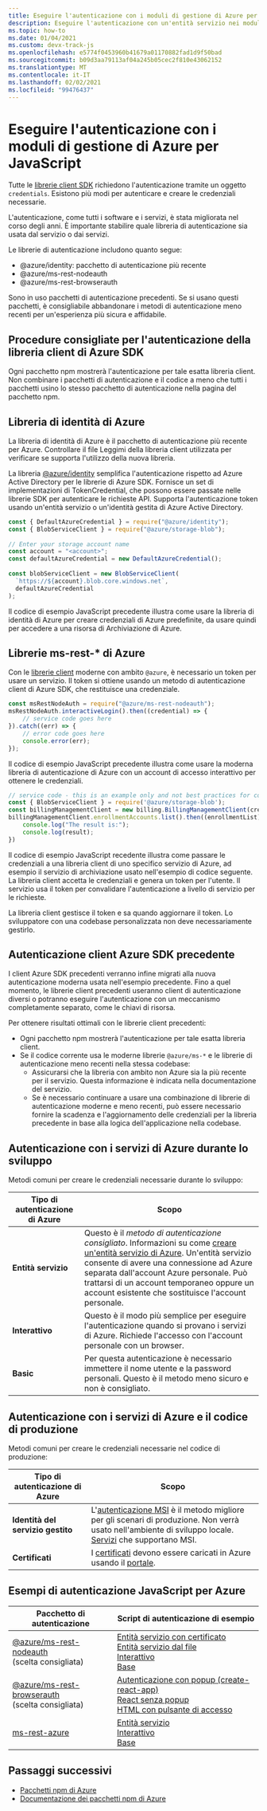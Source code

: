 ```yaml
---
title: Eseguire l'autenticazione con i moduli di gestione di Azure per Node.js
description: Eseguire l'autenticazione con un'entità servizio nei moduli di gestione di Azure per Node.js
ms.topic: how-to
ms.date: 01/04/2021
ms.custom: devx-track-js
ms.openlocfilehash: e5774f0453960b41679a01170882fad1d9f50bad
ms.sourcegitcommit: b09d3aa79113af04a245b05cec2f810e43062152
ms.translationtype: MT
ms.contentlocale: it-IT
ms.lasthandoff: 02/02/2021
ms.locfileid: "99476437"
---
```

# <a name="authenticate-with-the-azure-management-modules-for-javascript"></a>Eseguire l'autenticazione con i moduli di gestione di Azure per JavaScript

Tutte le [librerie client SDK](../azure-sdk-library-package-index.md) richiedono l'autenticazione tramite un oggetto `credentials`. Esistono più modi per autenticare e creare le credenziali necessarie.

L'autenticazione, come tutti i software e i servizi, è stata migliorata nel corso degli anni. È importante stabilire quale libreria di autenticazione sia usata dal servizio o dai servizi. 

Le librerie di autenticazione includono quanto segue:

* @azure/identity: pacchetto di autenticazione più recente
* @azure/ms-rest-nodeauth
* @azure/ms-rest-browserauth

Sono in uso pacchetti di autenticazione precedenti. Se si usano questi pacchetti, è consigliabile abbandonare i metodi di autenticazione meno recenti per un'esperienza più sicura e affidabile. 

## <a name="best-practices-with-azure-sdk-client-library-authentication"></a>Procedure consigliate per l'autenticazione della libreria client di Azure SDK

Ogni pacchetto npm mostrerà l'autenticazione per tale esatta libreria client. Non combinare i pacchetti di autenticazione e il codice a meno che tutti i pacchetti usino lo stesso pacchetto di autenticazione nella pagina del pacchetto npm. 

## <a name="azure-identity-library"></a>Libreria di identità di Azure

La libreria di identità di Azure è il pacchetto di autenticazione più recente per Azure. Controllare il file Leggimi della libreria client utilizzata per verificare se supporta l'utilizzo della nuova libreria.

La libreria [@azure/identity](https://www.npmjs.com/package/@azure/identity) semplifica l'autenticazione rispetto ad Azure Active Directory per le librerie di Azure SDK. Fornisce un set di implementazioni di TokenCredential, che possono essere passate nelle librerie SDK per autenticare le richieste API. Supporta l'autenticazione token usando un'entità servizio o un'identità gestita di Azure Active Directory.

```javascript
const { DefaultAzureCredential } = require("@azure/identity");
const { BlobServiceClient } = require("@azure/storage-blob");
 
// Enter your storage account name
const account = "<account>";
const defaultAzureCredential = new DefaultAzureCredential();
 
const blobServiceClient = new BlobServiceClient(
  `https://${account}.blob.core.windows.net`,
  defaultAzureCredential
);
```

Il codice di esempio JavaScript precedente illustra come usare la libreria di identità di Azure per creare credenziali di Azure predefinite, da usare quindi per accedere a una risorsa di Archiviazione di Azure.

## <a name="azure-ms-rest--libraries"></a>Librerie ms-rest-* di Azure
Con le [librerie client](../azure-sdk-library-package-index.md#modern-javascripttypescript-libraries) moderne con ambito `@azure`, è necessario un token per usare un servizio. Il token si ottiene usando un metodo di autenticazione client di Azure SDK, che restituisce una credenziale. 

```javascript
const msRestNodeAuth = require("@azure/ms-rest-nodeauth");
msRestNodeAuth.interactiveLogin().then((credential) => {
    // service code goes here
}).catch((err) => {
    // error code goes here
    console.error(err);
});
```

Il codice di esempio JavaScript precedente illustra come usare la moderna libreria di autenticazione di Azure con un account di accesso interattivo per ottenere le credenziali.

```javascript
// service code - this is an example only and not best practices for code flow
const { BlobServiceClient } = require('@azure/storage-blob');
const billingManagementClient = new billing.BillingManagementClient(credential, subscriptionId);
billingManagementClient.enrollmentAccounts.list().then((enrollmentList) => {
    console.log("The result is:");
    console.log(result);
})
```

Il codice di esempio JavaScript recedente illustra come passare le credenziali a una libreria client di uno specifico servizio di Azure, ad esempio il servizio di archiviazione usato nell'esempio di codice seguente. La libreria client accetta le credenziali e genera un token per l'utente. Il servizio usa il token per convalidare l'autenticazione a livello di servizio per le richieste. 

La libreria client gestisce il token e sa quando aggiornare il token. Lo sviluppatore con una codebase personalizzata non deve necessariamente gestirlo.

## <a name="older-azure-sdk-client-authentication"></a>Autenticazione client Azure SDK precedente 

I client Azure SDK precedenti verranno infine migrati alla nuova autenticazione moderna usata nell'esempio precedente. Fino a quel momento, le librerie client precedenti useranno client di autenticazione diversi o potranno eseguire l'autenticazione con un meccanismo completamente separato, come le chiavi di risorsa. 

Per ottenere risultati ottimali con le librerie client precedenti: 
* Ogni pacchetto npm mostrerà l'autenticazione per tale esatta libreria client.  
* Se il codice corrente usa le moderne librerie `@azure/ms-*` e le librerie di autenticazione meno recenti nella stessa codebase:
    * Assicurarsi che la libreria con ambito non Azure sia la più recente per il servizio. Questa informazione è indicata nella documentazione del servizio. 
    * Se è necessario continuare a usare una combinazione di librerie di autenticazione moderne e meno recenti, può essere necessario fornire la scadenza e l'aggiornamento delle credenziali per la libreria precedente in base alla logica dell'applicazione nella codebase. 

## <a name="authentication-with-azure-services-while-developing"></a>Autenticazione con i servizi di Azure durante lo sviluppo

Metodi comuni per creare le credenziali necessarie durante lo sviluppo:

| Tipo di autenticazione di Azure|Scopo|
|--|--|
|**Entità servizio**|Questo è il _metodo di autenticazione consigliato_. Informazioni su come [creare un'entità servizio di Azure](node-sdk-azure-authenticate-principal.md). Un'entità servizio consente di avere una connessione ad Azure separata dall'account Azure personale. Può trattarsi di un account temporaneo oppure un account esistente che sostituisce l'account personale.|
| **Interattivo**| Questo è il modo più semplice per eseguire l'autenticazione quando si provano i servizi di Azure. Richiede l'accesso con l'account personale con un browser. |
|**Basic**|Per questa autenticazione è necessario immettere il nome utente e la password personali. Questo è il metodo meno sicuro e non è consigliato.| 

## <a name="authentication-with-azure-services-and-production-code"></a>Autenticazione con i servizi di Azure e il codice di produzione

Metodi comuni per creare le credenziali necessarie nel codice di produzione:

|Tipo di autenticazione di Azure|Scopo|
|--|--|
|**Identità del servizio gestito**|L'[autenticazione MSI](/azure/active-directory/managed-identities-azure-resources/overview) è il metodo migliore per gli scenari di produzione. Non verrà usato nell'ambiente di sviluppo locale. [Servizi](/azure/active-directory/managed-identities-azure-resources/services-support-managed-identities) che supportano MSI.|
|**Certificati**|I [certificati](/azure/cloud-services/cloud-services-certs-create) devono essere caricati in Azure usando il [portale](/azure/cloud-services/cloud-services-configure-ssl-certificate-portal).|

## <a name="javascript-authentication-samples-for-azure"></a>Esempi di autenticazione JavaScript per Azure

|Pacchetto di autenticazione|Script di autenticazione di esempio|
|--|--|
|[@azure/ms-rest-nodeauth](https://www.npmjs.com/package/@azure/ms-rest-nodeauth) <br>(scelta consigliata)|[Entità servizio con certificato](https://github.com/Azure/ms-rest-nodeauth/blob/master/samples/authFileWithSpCert.ts)<br>[Entità servizio dal file](https://github.com/Azure/ms-rest-nodeauth/blob/master/samples/authFileWithSpSecret.ts)<br>[Interattivo](https://github.com/Azure/ms-rest-nodeauth/blob/master/samples/interactivePersonalAccount.ts)<br>[Base](https://github.com/Azure/ms-rest-nodeauth/blob/master/samples/usernamePassword.ts)|
|[@azure/ms-rest-browserauth](https://www.npmjs.com/package/@azure/ms-rest-browserauth)<br>(scelta consigliata)|[Autenticazione con popup (create-react-app)](https://github.com/Azure/ms-rest-browserauth/tree/master/samples/authentication-with-popup)<br>[React senza popup](https://github.com/Azure/ms-rest-browserauth/tree/master/samples/react-app)<br>[HTML con pulsante di accesso](https://github.com/Azure/ms-rest-browserauth/tree/master/samples/vanilla)|
|[ms-rest-azure](https://www.npmjs.com/package/ms-rest-azure)|[Entità servizio](https://github.com/Azure/azure-sdk-for-node/blob/master/Documentation/Authentication.md#service-principal-authentication)<br>[Interattivo](https://github.com/Azure/azure-sdk-for-node/blob/master/Documentation/Authentication.md#interactive-login)<br>[Base](https://github.com/Azure/azure-sdk-for-node/blob/master/Documentation/Authentication.md#basic-authentication)|

## <a name="next-steps"></a>Passaggi successivi   

* [Pacchetti npm di Azure](../azure-sdk-library-package-index.md)
* [Documentazione dei pacchetti npm di Azure](/javascript/api/overview/azure/)
